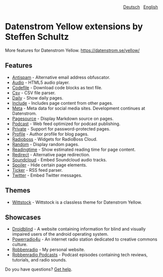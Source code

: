 <p align="right"><a href="README-de.md">Deutsch</a> &nbsp; <a href="README.md">English</a></p>

# Datenstrom Yellow extensions by Steffen Schultz

More features for Datenstrom Yellow. https://datenstrom.se/yellow/

## Features

* [Antispam](https://github.com/schulle4u/yellow-extensions-schulle4u/tree/main/antispam) - Alternative email address obfuscator.
* [Audio](https://github.com/schulle4u/yellow-extensions-schulle4u/tree/main/audio) - HTML5 audio player.
* [Codefile](https://github.com/schulle4u/yellow-extensions-schulle4u/tree/main/codefile) - Download code blocks as text file.
* [Csv](https://github.com/schulle4u/yellow-extensions-schulle4u/tree/main/csv) - CSV file parser.
* [Daily](https://github.com/schulle4u/yellow-extensions-schulle4u/tree/main/daily) - Show daily pages.
* [Include](https://github.com/schulle4u/yellow-extensions-schulle4u/tree/main/include) - Includes page content from other pages.
* [Meta](https://github.com/annaesvensson/yellow-meta) - Meta data for social media sites. Development continues at Datenstrom.
* [Pagesource](https://github.com/schulle4u/yellow-extensions-schulle4u/tree/main/pagesource) - Display Markdown source on pages.
* [Podcast](https://github.com/schulle4u/yellow-extensions-schulle4u/tree/main/podcast) - Web feed optimized for podcast publishing.
* [Private](https://github.com/schulle4u/yellow-extensions-schulle4u/tree/main/private) - Support for password-protected pages.
* [Profile](https://github.com/schulle4u/yellow-extensions-schulle4u/tree/main/profile) - Author profile for blog pages.
* [Radioboss](https://github.com/schulle4u/yellow-extensions-schulle4u/tree/main/radioboss) - Widgets for RadioBoss Cloud.
* [Random](https://github.com/schulle4u/yellow-extensions-schulle4u/tree/main/random) - Display random pages.
* [Readingtime](https://github.com/schulle4u/yellow-extensions-schulle4u/tree/main/readingtime) - Show estimated reading time for page content.
* [Redirect](https://github.com/schulle4u/yellow-extensions-schulle4u/tree/main/redirect) - Alternative page redirection.
* [Soundcloud](https://github.com/schulle4u/yellow-extensions-schulle4u/tree/main/soundcloud) - Embed Soundcloud audio tracks.
* [Spoiler](https://github.com/schulle4u/yellow-extensions-schulle4u/tree/main/spoiler) - Hide certain page elements.
* [Ticker](https://github.com/schulle4u/yellow-extensions-schulle4u/tree/main/ticker) - RSS feed parser.
* [Twitter](https://github.com/schulle4u/yellow-extensions-schulle4u/tree/main/twitter) - Embed Twitter messages.

## Themes

* [Wittstock](https://github.com/schulle4u/yellow-extensions-schulle4u/tree/main/wittstock) - Wittstock is a classless theme for Datenstrom Yellow.

## Showcases

* [Droidblind](https://droidblind.de) - A website containing information for blind and visually impaired users of the android operating system.
* [Powerradio4u](https://powerradio4u.de) - An internet radio station dedicated to creative commons culture.
* [Robbenradio](https://robbenradio.de) - My personal website.
* [Robbenradio Podcasts](https://podcast.robbenradio.de) - Podcast episodes containing tech reviews, tutorials, and radio sounds.

Do you have questions? [Get help](https://github.com/schulle4u/yellow-extensions-schulle4u/issues).
